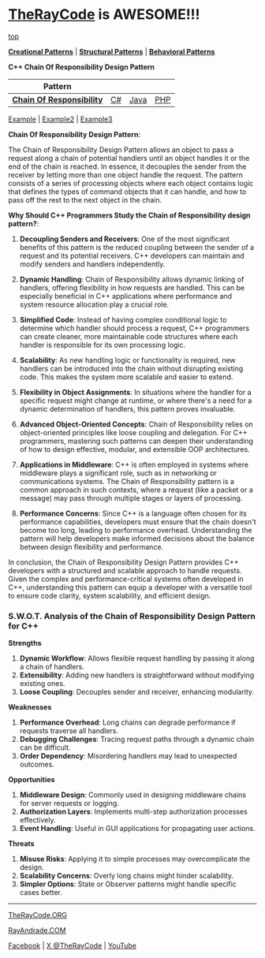 # [TheRayCode](../../../README.md) is AWESOME!!!

[top](../README.md)

**[Creational Patterns](../../Creational/README.md)** | **[Structural Patterns](../../Structural/README.md)** | **[Behavioral Patterns](../README.md)**

**C++ Chain Of Responsibility Design Pattern**

|Pattern|   |   |   |
|---|---|---|---|
| [**Chain Of Responsibility**](README.md) | [C#](../../../Csharp/Behavioral/ChainOfResponsibility/README.md) | [Java](../../../Java/Behavioral/ChainOfResponsibility/README.md) | [PHP](../../../PHP/Behavioral/ChainOfResponsibility/README.md) |

[Example](Example/README.md) | [Example2](Example2/README.md)  | [Example3](Example3/README.md)

**Chain Of Responsibility Design Pattern**:

The Chain of Responsibility Design Pattern allows an object to pass a request along a chain of potential handlers until an object handles it or the end of the chain is reached. In essence, it decouples the sender from the receiver by letting more than one object handle the request. The pattern consists of a series of processing objects where each object contains logic that defines the types of command objects that it can handle, and how to pass off the rest to the next object in the chain.

**Why Should C++ Programmers Study the Chain of Responsibility design pattern?**:

1. **Decoupling Senders and Receivers**: One of the most significant benefits of this pattern is the reduced coupling between the sender of a request and its potential receivers. C++ developers can maintain and modify senders and handlers independently.

2. **Dynamic Handling**: Chain of Responsibility allows dynamic linking of handlers, offering flexibility in how requests are handled. This can be especially beneficial in C++ applications where performance and system resource allocation play a crucial role.

3. **Simplified Code**: Instead of having complex conditional logic to determine which handler should process a request, C++ programmers can create cleaner, more maintainable code structures where each handler is responsible for its own processing logic.

4. **Scalability**: As new handling logic or functionality is required, new handlers can be introduced into the chain without disrupting existing code. This makes the system more scalable and easier to extend.

5. **Flexibility in Object Assignments**: In situations where the handler for a specific request might change at runtime, or where there's a need for a dynamic determination of handlers, this pattern proves invaluable.

6. **Advanced Object-Oriented Concepts**: Chain of Responsibility relies on object-oriented principles like loose coupling and delegation. For C++ programmers, mastering such patterns can deepen their understanding of how to design effective, modular, and extensible OOP architectures.

7. **Applications in Middleware**: C++ is often employed in systems where middleware plays a significant role, such as in networking or communications systems. The Chain of Responsibility pattern is a common approach in such contexts, where a request (like a packet or a message) may pass through multiple stages or layers of processing.

8. **Performance Concerns**: Since C++ is a language often chosen for its performance capabilities, developers must ensure that the chain doesn't become too long, leading to performance overhead. Understanding the pattern will help developers make informed decisions about the balance between design flexibility and performance.

In conclusion, the Chain of Responsibility Design Pattern provides C++ developers with a structured and scalable approach to handle requests. Given the complex and performance-critical systems often developed in C++, understanding this pattern can equip a developer with a versatile tool to ensure code clarity, system scalability, and efficient design.

### **S.W.O.T. Analysis of the Chain of Responsibility Design Pattern for C++**

**Strengths**  
1. **Dynamic Workflow**: Allows flexible request handling by passing it along a chain of handlers.  
2. **Extensibility**: Adding new handlers is straightforward without modifying existing ones.  
3. **Loose Coupling**: Decouples sender and receiver, enhancing modularity.

**Weaknesses**  
1. **Performance Overhead**: Long chains can degrade performance if requests traverse all handlers.  
2. **Debugging Challenges**: Tracing request paths through a dynamic chain can be difficult.  
3. **Order Dependency**: Misordering handlers may lead to unexpected outcomes.

**Opportunities**  
1. **Middleware Design**: Commonly used in designing middleware chains for server requests or logging.  
2. **Authorization Layers**: Implements multi-step authorization processes effectively.  
3. **Event Handling**: Useful in GUI applications for propagating user actions.

**Threats**  
1. **Misuse Risks**: Applying it to simple processes may overcomplicate the design.  
2. **Scalability Concerns**: Overly long chains might hinder scalability.  
3. **Simpler Options**: State or Observer patterns might handle specific cases better.

---

[TheRayCode.ORG](https://www.TheRayCode.org)

[RayAndrade.COM](https://www.RayAndrade.com)

[Facebook](https://www.facebook.com/TheRayCode/) | [X @TheRayCode](https://www.x.com/TheRayCode/) | [YouTube](https://www.youtube.com/TheRayCode/)
